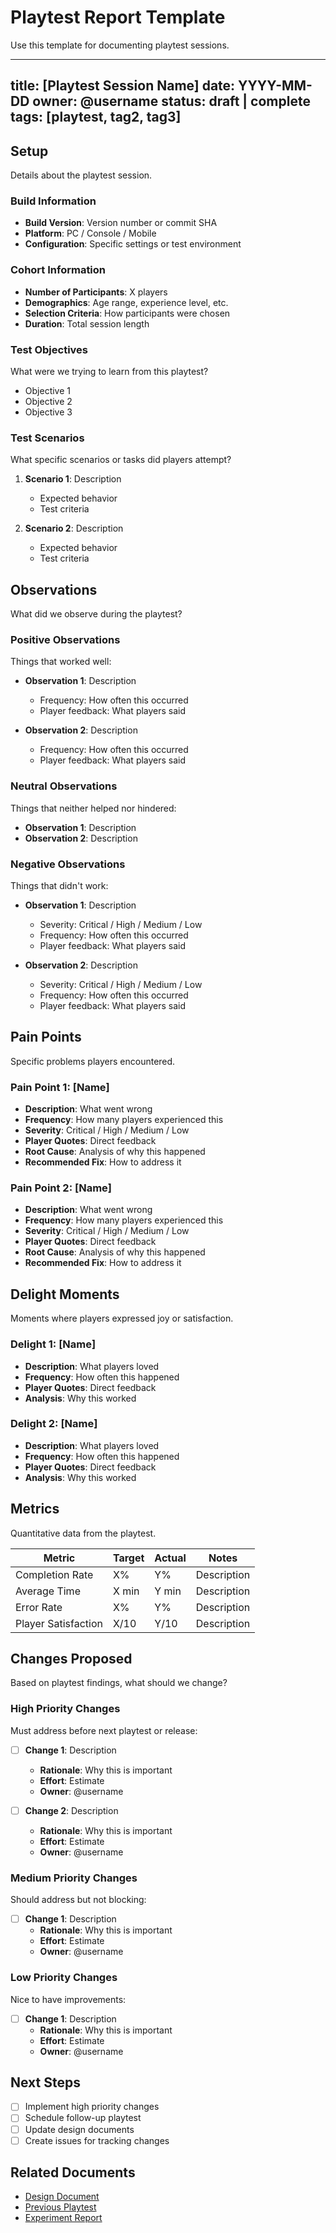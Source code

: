 # Playtest Report Template

Use this template for documenting playtest sessions.

---
title: [Playtest Session Name]
date: YYYY-MM-DD
owner: @username
status: draft | complete
tags: [playtest, tag2, tag3]
---

## Setup

Details about the playtest session.

### Build Information

- **Build Version**: Version number or commit SHA
- **Platform**: PC / Console / Mobile
- **Configuration**: Specific settings or test environment

### Cohort Information

- **Number of Participants**: X players
- **Demographics**: Age range, experience level, etc.
- **Selection Criteria**: How participants were chosen
- **Duration**: Total session length

### Test Objectives

What were we trying to learn from this playtest?

- Objective 1
- Objective 2
- Objective 3

### Test Scenarios

What specific scenarios or tasks did players attempt?

1. **Scenario 1**: Description
   - Expected behavior
   - Test criteria

2. **Scenario 2**: Description
   - Expected behavior
   - Test criteria

## Observations

What did we observe during the playtest?

### Positive Observations

Things that worked well:

- **Observation 1**: Description
  - Frequency: How often this occurred
  - Player feedback: What players said

- **Observation 2**: Description
  - Frequency: How often this occurred
  - Player feedback: What players said

### Neutral Observations

Things that neither helped nor hindered:

- **Observation 1**: Description
- **Observation 2**: Description

### Negative Observations

Things that didn't work:

- **Observation 1**: Description
  - Severity: Critical / High / Medium / Low
  - Frequency: How often this occurred
  - Player feedback: What players said

- **Observation 2**: Description
  - Severity: Critical / High / Medium / Low
  - Frequency: How often this occurred
  - Player feedback: What players said

## Pain Points

Specific problems players encountered.

### Pain Point 1: [Name]

- **Description**: What went wrong
- **Frequency**: How many players experienced this
- **Severity**: Critical / High / Medium / Low
- **Player Quotes**: Direct feedback
- **Root Cause**: Analysis of why this happened
- **Recommended Fix**: How to address it

### Pain Point 2: [Name]

- **Description**: What went wrong
- **Frequency**: How many players experienced this
- **Severity**: Critical / High / Medium / Low
- **Player Quotes**: Direct feedback
- **Root Cause**: Analysis of why this happened
- **Recommended Fix**: How to address it

## Delight Moments

Moments where players expressed joy or satisfaction.

### Delight 1: [Name]

- **Description**: What players loved
- **Frequency**: How often this happened
- **Player Quotes**: Direct feedback
- **Analysis**: Why this worked

### Delight 2: [Name]

- **Description**: What players loved
- **Frequency**: How often this happened
- **Player Quotes**: Direct feedback
- **Analysis**: Why this worked

## Metrics

Quantitative data from the playtest.

| Metric | Target | Actual | Notes |
|--------|--------|--------|-------|
| Completion Rate | X% | Y% | Description |
| Average Time | X min | Y min | Description |
| Error Rate | X% | Y% | Description |
| Player Satisfaction | X/10 | Y/10 | Description |

## Changes Proposed

Based on playtest findings, what should we change?

### High Priority Changes

Must address before next playtest or release:

- [ ] **Change 1**: Description
  - **Rationale**: Why this is important
  - **Effort**: Estimate
  - **Owner**: @username

- [ ] **Change 2**: Description
  - **Rationale**: Why this is important
  - **Effort**: Estimate
  - **Owner**: @username

### Medium Priority Changes

Should address but not blocking:

- [ ] **Change 1**: Description
  - **Rationale**: Why this is important
  - **Effort**: Estimate
  - **Owner**: @username

### Low Priority Changes

Nice to have improvements:

- [ ] **Change 1**: Description
  - **Rationale**: Why this is important
  - **Effort**: Estimate
  - **Owner**: @username

## Next Steps

- [ ] Implement high priority changes
- [ ] Schedule follow-up playtest
- [ ] Update design documents
- [ ] Create issues for tracking changes

## Related Documents

- [Design Document](../design/related-design.md)
- [Previous Playtest](previous-playtest.md)
- [Experiment Report](experiment-report-YYYY-MM-DD.md)
